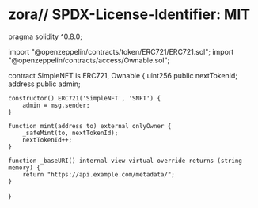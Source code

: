 # zora// SPDX-License-Identifier: MIT
pragma solidity ^0.8.0;

import "@openzeppelin/contracts/token/ERC721/ERC721.sol";
import "@openzeppelin/contracts/access/Ownable.sol";

contract SimpleNFT is ERC721, Ownable {
    uint256 public nextTokenId;
    address public admin;

    constructor() ERC721('SimpleNFT', 'SNFT') {
        admin = msg.sender;
    }

    function mint(address to) external onlyOwner {
        _safeMint(to, nextTokenId);
        nextTokenId++;
    }

    function _baseURI() internal view virtual override returns (string memory) {
        return "https://api.example.com/metadata/";
    }
}
